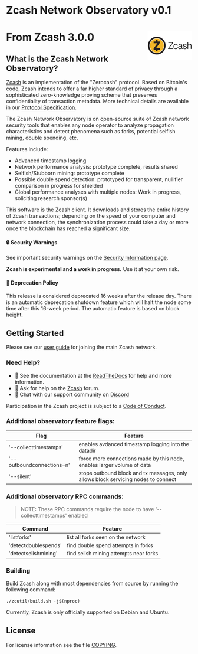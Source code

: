 Zcash Network Observatory v0.1
=======
From Zcash 3.0.0
<img align="right" width="120" height="80" src="doc/imgs/logo.png">
===========

What is the Zcash Network Observatory?
--------------

[Zcash](https://z.cash/) is an implementation of the "Zerocash" protocol.
Based on Bitcoin's code, Zcash intends to offer a far higher standard of privacy
through a sophisticated zero-knowledge proving scheme that preserves
confidentiality of transaction metadata. More technical details are available
in our [Protocol Specification](https://github.com/zcash/zips/raw/master/protocol/protocol.pdf).

The Zcash Network Observatory is on open-source suite of Zcash network security tools that
enables any node operator to analyze propagation characteristics and detect phenomena such
as forks, potential selfish mining, double spending, etc.

Features include:
*  Advanced timestamp logging
*  Network performance analysis: prototype complete, results shared
*  Selfish/Stubborn mining: prototype complete
*  Possible double spend detection: prototyped for transparent, nullifier comparison in progress for shielded
*  Global performance analyses with multiple nodes: Work in progress, soliciting research sponsor(s)

This software is the Zcash client. It downloads and stores the entire history
of Zcash transactions; depending on the speed of your computer and network
connection, the synchronization process could take a day or more once the
blockchain has reached a significant size.

#### :lock: Security Warnings

See important security warnings on the
[Security Information page](https://z.cash/support/security/).

**Zcash is experimental and a work in progress.** Use it at your own risk.

####  :ledger: Deprecation Policy

This release is considered deprecated 16 weeks after the release day. There
is an automatic deprecation shutdown feature which will halt the node some
time after this 16-week period. The automatic feature is based on block
height.

## Getting Started

Please see our [user guide](https://zcash.readthedocs.io/en/latest/rtd_pages/rtd_docs/user_guide.html) for joining the main Zcash network.

### Need Help?

* :blue_book: See the documentation at the [ReadTheDocs](https://zcash.readthedocs.io)
  for help and more information.
* :incoming_envelope: Ask for help on the [Zcash](https://forum.z.cash/) forum.
* :speech_balloon: Chat with our support community on [Discord](https://discordapp.com/channels/669694001464737815/671029188353851393/)

Participation in the Zcash project is subject to a
[Code of Conduct](code_of_conduct.md).

### Additional observatory feature flags:
| Flag | Feature |
| ---- | ------- |
| '--collecttimestamps' | enables avdanced timestamp logging into the datadir |
| '--outboundconnections=n' | force more connections made by this node, enables larger volume of data |
| '--silent' | stops outbound block and tx messages, only allows block servicing nodes to connect |

### Additional observatory RPC commands:
> NOTE: These RPC commands require the node to have '--collecttimestamps' enabled

| Command | Feature |
| ------- | ------- |
| 'listforks' | list all forks seen on the network | 
| 'detectdoublespends' | find double spend attempts in forks |
| 'detectselishmining' | find selish mining attempts near forks |

### Building

Build Zcash along with most dependencies from source by running the following command:

```
./zcutil/build.sh -j$(nproc)
```

Currently, Zcash is only officially supported on Debian and Ubuntu.

License
-------

For license information see the file [COPYING](COPYING).
